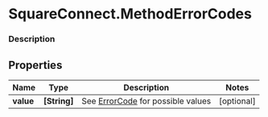 # SquareConnect.MethodErrorCodes

### Description



## Properties
Name | Type | Description | Notes
------------ | ------------- | ------------- | -------------
**value** | **[String]** |  See [ErrorCode](#type-errorcode) for possible values | [optional] 


